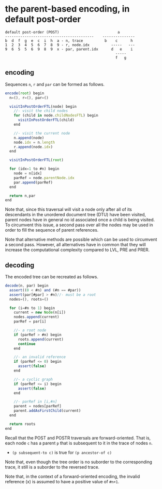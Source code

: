 
<!-- ======================================================================= -->
# the parent-based encoding, in default post-order

```
default post-order (POST)                           a
-----------------------------------------    ---------------
b  d  f  g  e  c  i  h  a - n, trace          b    c      h
1  2  3  4  5  6  7  8  9 - r, node.idx          -----   ---
9  6  5  5  6  9  8  9  x - par, parent.idx      d   e    i
                                                   -----
                                                   f   g
```

<!-- ======================================================================= -->
## encoding

Sequences `n`, `r` and `par` can be formed as follows.

```js
encode(root) begin
  n=(), r=(), par=()

  visitInPostOrderFTL(node) begin
    //- visit the child nodes
    for (child in node.childNodesFTL) begin
      visitInPostOrderFTL(child)
    end

    //- visit the current node
    n.append(node)
    node.idx = n.length
    r.append(node.idx)
  end

  visitInPostOrderFTL(root)

  for (idx=1 to #n) begin
    node = n[idx]
    parRef = node.parentNode.idx
    par.append(parRef)
  end

  return n,par
end
```

Note that, since this traversal will visit a node only after all of its
descendants in the unordered document tree (DTU) have been visited, parent
nodes have in general no id associated once a child is being visited. To
circumvent this issue, a second pass over all the nodes may be used in
order to fill the sequence of parent references.

Note that alternative methods are possible which can be used to circumvent a
second pass. However, all alternatives have in common that they will increase
the computational complexity compared to LVL, PRE and PRER.

<!-- ======================================================================= -->
## decoding

The encoded tree can be recreated as follows.

```js
decode(n, par) begin
  assert((0 < #n) and (#n == #par))
  assert(par[#par] > #n)//- must be a root
  nodes=(), roots=()

  for (i=#n to 1) begin
    current = new Node(n[i])
    nodes.append(current)
    parRef = par[i]

    //- a root node
    if (parRef > #n) begin
      roots.append(current)
      continue
    end

    //- an invalid reference
    if (parRef <= 0) begin
      assert(false)
    end

    //- a cyclic graph
    if (parRef <= i) begin
      assert(false)
    end

    //- parRef in [i,#n]
    parent = nodes[parRef]
    parent.addAsFirstChild(current)
  end

  return roots
end
```

Recall that the POST and POSTR traversals are forward-oriented. That is,
each node `c` has a parent `p` that is subsequent to it in the trace of
nodes `n`.

* `(p subsequent-to c)` is true for `(p ancestor-of c)`

Note that, even though the tree order is no suborder to the corresponding
trace, it still is a suborder to the reversed trace.

Note that, in the context of a forward-oriented encoding, the invalid
reference (x) is assumed to have a positive value of `#n+1`.

